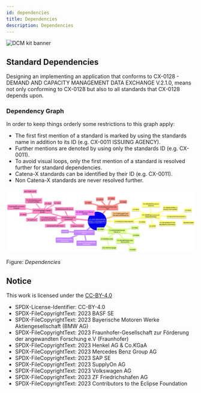 ```yaml
---
id: dependencies
title: Dependencies
description: Dependencies
---
```


![DCM kit banner](@site/static/img/kits/demand-and-capacity-management/demand-and-capacity-management-kit-logo.svg)

## Standard Dependencies

Designing an implementing an application that conforms to CX-0128 - DEMAND AND CAPACITY MANAGEMENT DATA EXCHANGE V.2.1.0, means not only conforming to CX-0128 but also to all standards that CX-0128 depends upon.

### Dependency Graph

In order to keep things orderly some restrictions to this graph apply:

- The first first mention of a standard is marked by using the standards name in addition to its ID (e.g. CX-0011 ISSUING AGENCY).
- Further mentions are denoted by using only the standards ID (e.g. CX-0011).
- To avoid visual loops, only the first mention of a standard is resolved further for standard dependencies.
- Catena-X standards can be identified by their ID (e.g. CX-0011).
- Non Catena-X standards are never resolved further.

![Dependency Graph](./resources/dependencies_dependency-graph.svg)

Figure: *Dependencies*

<!--
```mermaid
mindmap
root((CX-0128 - DEMAND AND CAPACITY MANAGEMENT DATA EXCHANGE V.2.1.0))
    CX-0001 `v1.0.2` EDC Discovery API
        CX-0006 Registration and initial onboarding
            CX-0009 CATENA-X REGISTRATION API
            CX-0010
            CX-0011 ISSUING AGENCY
                CX-0010
                ISO/IEC 15459
            CX-0013 IDENTITY OF MEMBER COMPANIES
            CX-0049 DID Document Schema
            CX-0149    
        CX-0010
    CX-0002 `v2.2.0` Digital Twins in Catena-X
        CX-0003
        CX-0018
        CX-0001
        CX-0053 BPN Discovery Service APIs
            CX-0010
        CX-0044 ECLASS
            ECLASS Homepage
    CX-0003 `v1.1.0` SAMM Aspect Meta Model
        SAMM Semantic Aspect Meta Model
        CX-0002
        Catena-X Operating Model Whitepaper
    CX-0010 `v2.0.0` Business Partner Number
    CX-0018 `v3.0.0` Dataspace Connectivity
        IDSA Dataspace Protocol
        Identity And Trust Protocol
        CX-0050 Framework Agreement Credential
        CX-0149 Verfied Company Identity
            CX-0010
            CX-0011
            CX-0015 IAM & Access Control Paradigm
                INCITS 565-2020
            CX-0050
            Identity Trust
            Credential Presentation Protocol
        Tractus-X Profiles
    CX-0126 `v2.0.0` Industry Core: Part Type
        CX-0001 
        CX-0002 
        CX-0003 
        CX-0018
    CX-0146 `v1.0.0` Supply Chain Disruption Notifications
```
-->

## Notice

This work is licensed under the [CC-BY-4.0](https://creativecommons.org/licenses/by/4.0/legalcode)

- SPDX-License-Identifier: CC-BY-4.0
- SPDX-FileCopyrightText: 2023 BASF SE
- SPDX-FileCopyrightText: 2023 Bayerische Motoren Werke Aktiengesellschaft (BMW AG)
- SPDX-FileCopyrightText: 2023 Fraunhofer-Gesellschaft zur Förderung der angewandten Forschung e.V (Fraunhofer)
- SPDX-FileCopyrightText: 2023 Henkel AG & Co.KGaA
- SPDX-FileCopyrightText: 2023 Mercedes Benz Group AG
- SPDX-FileCopyrightText: 2023 SAP SE
- SPDX-FileCopyrightText: 2023 SupplyOn AG
- SPDX-FileCopyrightText: 2023 Volkswagen AG
- SPDX-FileCopyrightText: 2023 ZF Friedrichshafen AG
- SPDX-FileCopyrightText: 2023 Contributors to the Eclipse Foundation
